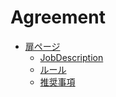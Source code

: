 Agreement
===

- [扉ページ](/ja/index.md)
  - [JobDescription](/ja/JobDescription/index.md)
  - [ルール](/ja/ルール/index.mnd)
  - [推奨事項](/ja/推奨事項/index.mnd)
